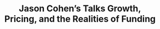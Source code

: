 ---
name: "Jason Cohen"
title: "Jason Cohen’s Talks Growth, Pricing, and the Realities of Funding"
episode: 27
upcoming: false
twitter_url: https://twitter.com/asmartbear
download_url: https://simplecast.fm/media/2288.mp3
avatar: jason_cohen.png
summary: |
  <a href="https://twitter.com/asmartbear">Jason Cohen</a>, Founder and CTO of <a href="http://wpengine.com/">WP Engine</a>, talks about why you shouldn’t be afraid to make ambitious changes to your strategy or pricing, and what those enhancements may look like. He also talks about the realities between raising money to grow your company vs. self-funding all the way.
outro_song: "I'm On Fire"
outro_artist: "Four Tet"
outro_url: https://www.youtube.com/watch?v=RJZ9p5HrNaw
links:
  - :url: https://twitter.com/asmartbear
    :label: "Jason Cohen"
  - :url: http://wpengine.com/
    :label: "WP Engine"
  - :url: http://blog.asmartbear.com/
    :label: "A Smart Bear Blog"
  - :url: http://www.zappos.com/
    :label: "Zappos"
  - :url: http://www.warbyparker.com
    :label: "Warby Parker"
tweetables:
  - :quote: "The answer is very rarely ‘one more feature’."
    :tweet: "&quot;The answer is very rarely ‘one more feature’.&quot; -@asmartbear #SaaS #Startups #Business #Wisdom"
  - :quote: "How do you build trust immediately? You don’t. The definition of trust is that it's earned over time."
    :tweet: "&quot;How do you build trust immediately? You don’t. The definition of trust is that it's earned over time.&quot; -@asmartbear"
  - :quote: "Everyone has the same problems - and it's the hardest thing...find customers to buy and stay."
    :tweet: "&quot;Everyone has the same problems - and it's the hardest thing...find customers to buy and stay.&quot; -@asmartbear"
  - :quote: "Profitability is the last thing you want - it indicates that you’re out of ideas of how to grow."
    :tweet: "&quot;Profitability is the last thing you want - it indicates that you’re out of ideas of how to grow.&quot; -@asmartbear"
---